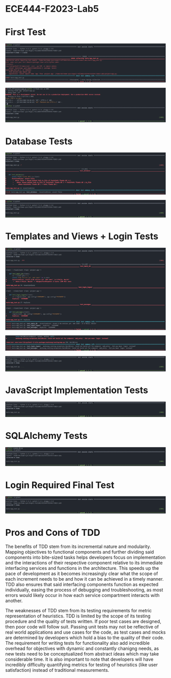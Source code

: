 # ECE444-F2023-Lab5

# First Test

![Alt text](images/test1.png)

![Alt text](images/test1_pass.png)

# Database Tests

![Alt text](images/test2.png)

![Alt text](images/test2_pass.png)

# Templates and Views + Login Tests

![Alt text](images/test3.png)

![Alt text](images/test3-1.png)

![Alt text](images/test3_pass.png)

# JavaScript Implementation Tests

![Alt text](images/test4_pass.png)

# SQLAlchemy Tests

![Alt text](images/test5_pass.png)

# Login Required Final Test

![Alt text](images/test6_pass.png)

# Pros and Cons of TDD

The benefits of TDD stem from its incremental nature and modularity. Mapping objectives to functional components and further dividing said components into bite-sized tasks helps developers focus on implementation and the interactions of their respective component relative to its immediate interfacing services and functions in the architecture. This speeds up the pace of development as it becomes increasingly clear what the scope of each increment needs to be and how it can be achieved in a timely manner. TDD also ensures that said interfacing components function as expected individually, easing the process of debugging and troubleshooting, as most errors would likely occur in how each service compartment interacts with another.

The weaknesses of TDD stem from its testing requirements for metric representation of heuristics. TDD is limited by the scope of its testing procedure and the quality of tests written. If poor test cases are designed, then poor code will follow suit. Passing unit tests may not be reflective of real world applications and use cases for the code, as test cases and mocks are determined by developers which hold a bias to the quality of their code. The requirement for writing tests for functionality also add incredible overhead for objectives with dynamic and constantly chanigng needs, as new tests need to be conceptualized from abstract ideas which may take considerable time. It is also important to note that developers will have incredibly difficulty quantifying metrics for testing of heuristics (like user satisfaction) instead of traditional  measurements.